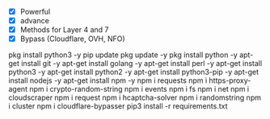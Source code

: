 
 
</p>


- [x] Powerful
- [x] advance 
- [x] Methods for Layer 4 and 7
- [x] Bypass (Cloudflare, OVH, NFO)

pkg install python3 -y
pip update
pkg update -y
pkg install python -y
 apt-get install git -y
 apt-get install golang -y
 apt-get install perl -y
apt-get install python3 -y
 apt-get install python2 -y
 apt-get install python3-pip -y
apt-get install nodejs -y
 apt-get install npm -y
npm i requests
npm i https-proxy-agent
npm i crypto-random-string
npm i events
npm i fs
npm i net
npm i cloudscraper
npm i request
npm i hcaptcha-solver
npm i randomstring
npm i cluster
npm i cloudflare-bypasser
pip3 install -r requirements.txt

